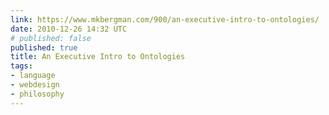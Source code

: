 ```yaml
---
link: https://www.mkbergman.com/900/an-executive-intro-to-ontologies/
date: 2010-12-26 14:32 UTC
# published: false
published: true
title: An Executive Intro to Ontologies
tags:
- language
- webdesign
- philosophy
---
```



